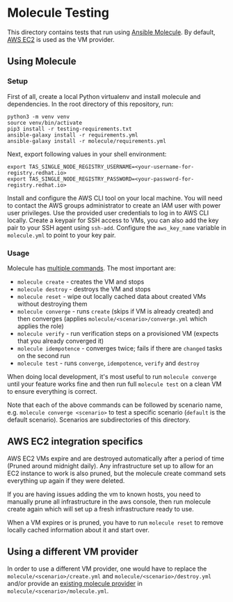 # Molecule Testing

This directory contains tests that run using [Ansible Molecule](https://ansible.readthedocs.io/projects/molecule/). By default, [AWS EC2](https://aws.amazon.com/ec2/) is used as the VM provider.

## Using Molecule

### Setup

First of all, create a local Python virtualenv and install molecule and dependencies. In the root directory of this repository, run:

```shell
python3 -m venv venv
source venv/bin/activate
pip3 install -r testing-requirements.txt
ansible-galaxy install -r requirements.yml
ansible-galaxy install -r molecule/requirements.yml  
```

Next, export following values in your shell environment:

```
export TAS_SINGLE_NODE_REGISTRY_USERNAME=<your-username-for-registry.redhat.io>
export TAS_SINGLE_NODE_REGISTRY_PASSWORD=<your-password-for-registry.redhat.io>
```

Install and configure the AWS CLI tool on your local machine. You will need to contact the AWS groups administrator to create an IAM user with power user privileges.
Use the provided user credentials to log in to AWS CLI locally. Create a keypair for SSH access to VMs, you can also add the key pair to your SSH agent using `ssh-add`.
Configure the `aws_key_name` variable in `molecule.yml` to point to your key pair.

### Usage

Molecule has [multiple commands](https://ansible.readthedocs.io/projects/molecule/usage/#molecule-list). The most important are:

* `molecule create` - creates the VM and stops
* `molecule destroy` - destroys the VM and stops
* `molecule reset` - wipe out locally cached data about created VMs without destroying them
* `molecule converge` - runs `create` (skips if VM is already created) and then converges (applies `molecule/<scenario>/converge.yml` which applies the role)
* `molecule verify` - run verification steps on a provisioned VM (expects that you already converged it)
* `molecule idempotence` - converges twice; fails if there are `changed` tasks on the second run
* `molecule test` - runs `converge`, `idempotence`, `verify` and `destroy`

When doing local development, it's most useful to run `molecule converge` until your feature works fine and then run full `molecule test` on a clean VM to ensure everything is correct.

Note that each of the above commands can be followed by scenario name, e.g. `molecule converge <scenario>` to test a specific scenario (`default` is the default scenario). Scenarios are subdirectories of this directory.

## AWS EC2 integration specifics

AWS EC2 VMs expire and are destroyed automatically after a period of time (Pruned around midnight daily). Any infrastructure set up to allow for an EC2 instance to work is also pruned, but the molecule create command sets everything up again if they were deleted.

If you are having issues adding the vm to known hosts, you need to manually prune all infrastructure in the aws console, then run molecule create again which will set up a fresh infrastructure ready to use.

When a VM expires or is pruned, you have to run `molecule reset` to remove locally cached information about it and start over.

## Using a different VM provider

In order to use a different VM provider, one would have to replace the `molecule/<scenario>/create.yml` and `molecule/<scenario>/destroy.yml` and/or provide an [existing molecule provider](https://github.com/ansible-community/molecule-plugins) in `molecule/<scenario>/molecule.yml`.
